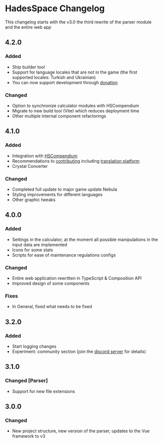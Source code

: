 # HadesSpace Changelog

This changelog starts with the v3.0 the third rewrite of the parser module and the entire web app

## 4.2.0

### Added
- Ship builder tool
- Support for language locales that are not in the game (the first supported locales: Turkish and Ukrainian)
- You can now support development through [donation](https://boosty.to/xinos/donate)

### Changed
- Option to synchronize calculator modules with HSCompendium
- Migrate to new build tool (Vite) which reduces deployment time
- Other multiple internal component refactorings


## 4.1.0

### Added
- Integration with [HSCompendium](https://hs-compendium.com/)
- Recommendations to [contributing](https://github.com/userXinos/HadesSpace/blob/master/CONTRIBUTING.md) including [translation platform](https://crowdin.com/project/hadesspace)
- Crystal Converter

### Changed
- Completed full update to major game update Nebula
- Styling improvements for different languages
- Other graphic tweaks


## 4.0.0

### Added
- Settings in the calculator, at the moment all possible manipulations in the input data are implemented
- Icons for some stats
- Scripts for ease of maintenance regulations configs

### Changed
- Entire web application rewritten in TypeScript & Composition API
- Improved design of some components

### Fixes
- In General, fixed what needs to be fixed


## 3.2.0

### Added
- Start logging changes
- Experiment: community section (join the [discord server](https://discord.gg/czdUt9Qr5F) for details)


## 3.1.0

### Changed [Parser]
- Support for new file extensions


## 3.0.0

### Changed
- New project structure, new version of the parser, updates to the Vue framework to v3
